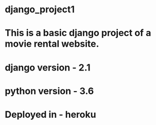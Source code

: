 # django_project1
# This is a basic django project of a movie rental website.
# django version - 2.1
# python version - 3.6
# Deployed in - heroku
